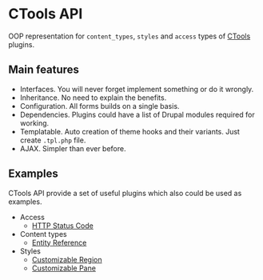 # CTools API

OOP representation for `content_types`, `styles` and `access` types of [CTools](https://www.drupal.org/project/ctools) plugins.

## Main features

- Interfaces. You will never forget implement something or do it wrongly.
- Inheritance. No need to explain the benefits.
- Configuration. All forms builds on a single basis.
- Dependencies. Plugins could have a list of Drupal modules required for working.
- Templatable. Auto creation of theme hooks and their variants. Just create `.tpl.php` file.
- AJAX. Simpler than ever before.

## Examples

CTools API provide a set of useful plugins which also could be used as examples.

- Access
  - [HTTP Status Code](plugins/CTools/Plugins/Access/HTTPStatusCode.inc)
- Content types
  - [Entity Reference](plugins/CTools/Plugins/ContentTypes/EntityReference.inc)
- Styles
  - [Customizable Region](plugins/CTools/Plugins/Styles/CustomizableRegion.inc)
  - [Customizable Pane](plugins/CTools/Plugins/Styles/CustomizablePane.inc)
